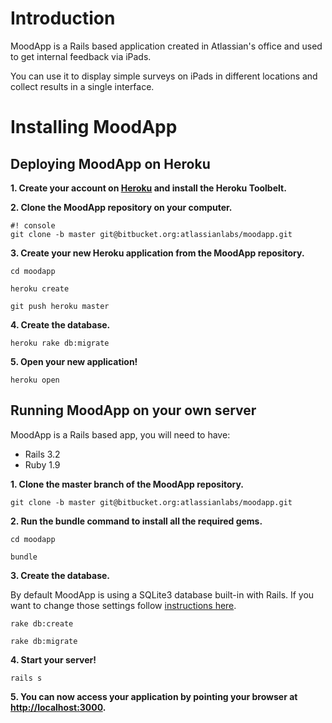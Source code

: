 # **Introduction**

MoodApp is a Rails based application created in Atlassian's office and used to get internal feedback via iPads.

You can use it to display simple surveys on iPads in different locations and collect results in a single interface.

# **Installing MoodApp**

## Deploying MoodApp on Heroku

**1. Create your account on [Heroku](https://www.heroku.com/) and install the Heroku Toolbelt.**

**2. Clone the MoodApp repository on your computer.**

```
#! console
git clone -b master git@bitbucket.org:atlassianlabs/moodapp.git
```

**3. Create your new Heroku application from the MoodApp repository.**

`cd moodapp`

`heroku create`

`git push heroku master`

**4. Create the database.**

`heroku rake db:migrate`

**5. Open your new application!**

`heroku open`

## Running MoodApp on your own server

MoodApp is a Rails based app, you will need to have:
* Rails 3.2
* Ruby 1.9

**1. Clone the master branch of the MoodApp repository.**

`git clone -b master git@bitbucket.org:atlassianlabs/moodapp.git`

**2. Run the bundle command to install all the required gems.**

`cd moodapp`

`bundle`

**3. Create the database.**

By default MoodApp is using a SQLite3 database built-in with Rails. If you want to change those settings follow [instructions here](http://guides.rubyonrails.org/getting_started.html#configuring-a-database).

`rake db:create`

`rake db:migrate`

**4. Start your server!**

`rails s`

**5. You can now access your application by pointing your browser at [http://localhost:3000](http://localhost:3000).**